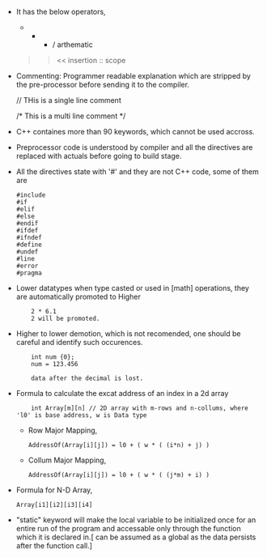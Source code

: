 -	It has the below operators,
	
	+ - * / arthematic
	>> << insertion
	:: scope
	
-	Commenting: Programmer readable explanation which are stripped by the pre-processor before sending it to the compiler.

	// THis is a single line comment

	/*
		This is a multi line comment
	*/

-	C++ containes more than 90 keywords, which cannot be used accross.

-	Preprocessor code is understood by compiler and all the directives are replaced with actuals before going to build stage.

-	All the directives state with '#' and they are not C++ code, some of them are

		#include
		#if
		#elif
		#else
		#endif
		#ifdef
		#ifndef
		#define
		#undef
		#line
		#error
		#pragma
-	Lower datatypes when type casted or used in [math] operations, they are automatically promoted to Higher

			2 * 6.1
			2 will be promoted.

-	Higher to lower demotion, which is not recomended, one should be careful and identify such occurences.

			int num {0};
			num = 123.456

			data after the decimal is lost.

-	Formula to calculate the excat address of an index in a 2d array

			int Array[m][n] // 2D array with m-rows and n-collums, where 'l0' is base address, w is Data type

	-	Row Major Mapping,

			AddressOf(Array[i][j]) = l0 + ( w * ( (i*n) + j) )

	-	Collum Major Mapping,

			AddressOf(Array[i][j]) = l0 + ( w * ( (j*m) + i) )

- 	Formula for N-D Array,

		Array[i1][i2][i3][i4]

-	"static" keyword will make the local variable to be initialized once for an entire run of the program and accessable only through the function which it is declared in.[ can be assumed as a global as the data persists after the function call.]